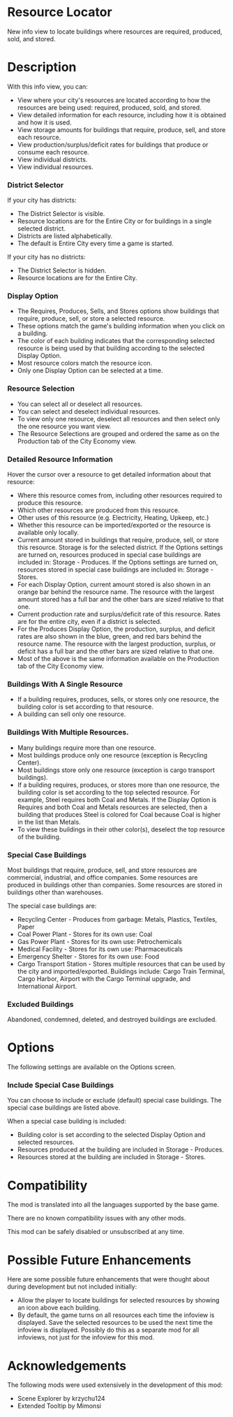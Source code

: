 ﻿# Resource Locator
New info view to locate buildings where resources are required, produced, sold, and stored.

# Description
With this info view, you can:
- View where your city's resources are located according to how the resources are being used:  required, produced, sold, and stored.
- View detailed information for each resource, including how it is obtained and how it is used.
- View storage amounts for buildings that require, produce, sell, and store each resource.
- View production/surplus/deficit rates for buildings that produce or consume each resource.
- View individual districts.
- View individual resources.

### District Selector
If your city has districts:
- The District Selector is visible.
- Resource locations are for the Entire City or for buildings in a single selected district.
- Districts are listed alphabetically.
- The default is Entire City every time a game is started.

If your city has no districts:
- The District Selector is hidden.
- Resource locations are for the Entire City.

### Display Option
- The Requires, Produces, Sells, and Stores options show buildings that require, produce, sell, or store a selected resource.
- These options match the game's building information when you click on a building.
- The color of each building indicates that the corresponding selected resource is being used by that building according to the selected Display Option.
- Most resource colors match the resource icon.
- Only one Display Option can be selected at a time.

### Resource Selection
- You can select all or deselect all resources.
- You can select and deselect individual resources.
- To view only one resource, deselect all resources and then select only the one resource you want view.
- The Resource Selections are grouped and ordered the same as on the Production tab of the City Economy view.

### Detailed Resource Information
Hover the cursor over a resource to get detailed information about that resource:
- Where this resource comes from, including other resources required to produce this resource.
- Which other resources are produced from this resource.
- Other uses of this resource (e.g. Electricity, Heating, Upkeep, etc.)
- Whether this resource can be imported/exported or the resource is available only locally.
- Current amount stored in buildings that require, produce, sell, or store this resource.
  Storage is for the selected district.
  If the Options settings are turned on, resources produced in special case buildings are included in: Storage - Produces.
  If the Options settings are turned on, resources stored in special case buildings are included in: Storage - Stores.
- For each Display Option, current amount stored is also shown in an orange bar behind the resource name.
  The resource with the largest amount stored has a full bar and the other bars are sized relative to that one.
- Current production rate and surplus/deficit rate of this resource.
  Rates are for the entire city, even if a district is selected.
- For the Produces Display Option, the production, surplus, and deficit rates are also shown in the blue, green, and red bars behind the resource name.
  The resource with the largest production, surplus, or deficit has a full bar and the other bars are sized relative to that one.
- Most of the above is the same information available on the Production tab of the City Economy view.

### Buildings With A Single Resource
- If a building requires, produces, sells, or stores only one resource, the building color is set according to that resource.
- A building can sell only one resource.

### Buildings With Multiple Resources. 
- Many buildings require more than one resource.
- Most buildings produce only one resource (exception is Recycling Center).
- Most buildings store only one resource (exception is cargo transport buildings).
- If a building requires, produces, or stores more than one resource, the building color is set according to the top selected resource.
  For example, Steel requires both Coal and Metals.
  If the Display Option is Requires and both Coal and Metals resources are selected,
  then a building that produces Steel is colored for Coal because Coal is higher in the list than Metals.
- To view these buildings in their other color(s), deselect the top resource of the building.

### Special Case Buildings
Most buildings that require, produce, sell, and store resources are commercial, industrial, and office companies.
Some resources are produced in buildings other than companies.
Some resources are stored in buildings other than warehouses.

The special case buildings are:
- Recycling Center - Produces from garbage: Metals, Plastics, Textiles, Paper
- Coal Power Plant - Stores for its own use: Coal
- Gas Power Plant - Stores for its own use: Petrochemicals
- Medical Facility - Stores for its own use: Pharmaceuticals
- Emergency Shelter - Stores for its own use: Food
- Cargo Transport Station - Stores multiple resources that can be used by the city and imported/exported.
  Buildings include:  Cargo Train Terminal, Cargo Harbor, Airport with the Cargo Terminal upgrade, and International Airport.

### Excluded Buildings
Abandoned, condemned, deleted, and destroyed buildings are excluded.

# Options
The following settings are available on the Options screen.

### Include Special Case Buildings
You can choose to include or exclude (default) special case buildings.
The special case buildings are listed above.

When a special case building is included:
- Building color is set according to the selected Display Option and selected resources.
- Resources produced at the building are included in Storage - Produces.
- Resources stored at the building are included in Storage - Stores.

# Compatibility
The mod is translated into all the languages supported by the base game.

There are no known compatibility issues with any other mods.

This mod can be safely disabled or unsubscribed at any time.

# Possible Future Enhancements
Here are some possible future enhancements that were thought about during development but not included initially:
- Allow the player to locate buildings for selected resources by showing an icon above each building.
- By default, the game turns on all resources each time the infoview is displayed.
  Save the selected resources to be used the next time the infoview is displayed.
  Possibly do this as a separate mod for all infoviews, not just for the infoview for this mod.

# Acknowledgements
The following mods were used extensively in the development of this mod:
- Scene Explorer by krzychu124
- Extended Tooltip by Mimonsi
